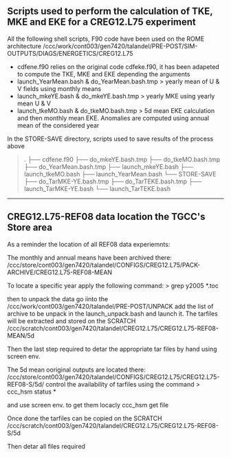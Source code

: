 ## Scripts used to perform the calculation of TKE, MKE and EKE for a CREG12.L75 experiment

All the following shell scripts, F90 code have been used on the ROME architecture
/ccc/work/cont003/gen7420/talandel/PRE-POST/SIM-OUTPUTS/DIAGS/ENERGETICS/CREG12.L75

  - cdfene.f90 relies on the original code cdfeke.f90, it has been adapeted to compute the TKE, MKE and EKE depending the arguments
  - launch_YearMean.bash & do_YearMean.bash.tmp > yearly mean of U & V fields using monthly means 
  - launch_mkeYE.bash & do_mkeYE.bash.tmp > yearly MKE using yearly mean U & V 
  - launch_tkeMO.bash & do_tkeMO.bash.tmp  > 5d mean EKE calculation and then monthly mean EKE. Anomalies are computed using annual mean of the considered year

  In the STORE-SAVE directory, scripts used to save results of the process above
  > 
  >  .
  >  ├── cdfene.f90 
  >  ├── do_mkeYE.bash.tmp 
  >  ├── do_tkeMO.bash.tmp 
  >  ├── do_YearMean.bash.tmp 
  >  ├── launch_mkeYE.bash 
  >  ├── launch_tkeMO.bash 
  >  ├── launch_YearMean.bash 
  >  └── STORE-SAVE 
  >       ├── do_TarMKE-YE.bash.tmp 
  >       ├── do_TarTEKE.bash.tmp 
  >       ├── launch_TarMKE-YE.bash 
  >       └── launch_TarTEKE.bash 
  > 

---
## CREG12.L75-REF08 data location the TGCC's Store area

As a reminder the location of all REF08 data experiemnts: 

The monthly and annual means have been archived there:
/ccc/store/cont003/gen7420/talandel/CONFIGS/CREG12.L75/PACK-ARCHIVE/CREG12.L75-REF08-MEAN

To locate a specific year apply the following command: > grep y2005 *.toc

then to unpack the data go iinto the /ccc/work/cont003/gen7420/talandel/PRE-POST/UNPACK 
add the list of archive to be unpack in the launch_unpack.bash and launch it.
The tarfiles will be extracted and stored on the SCRATCH /ccc/scratch/cont003/gen7420/talandel/CREG12.L75/CREG12.L75-REF08-MEAN/5d

Then the last step required to detar the appropriate tar files by hand using screen env.


The 5d mean ooriginal outputs are located there: /ccc/store/cont003/gen7420/talandel/CONFIGS/CREG12.L75/CREG12.L75-REF08-S/5d/
control the availability of tarfiles using the command > ccc_hsm status * 

and use screen env. to get them locacly ccc_hsm get file

Once done the tarfiles can be copied on the SCRATCH /ccc/scratch/cont003/gen7420/talandel/CREG12.L75/CREG12.L75-REF08-S/5d

Then detar all files required
